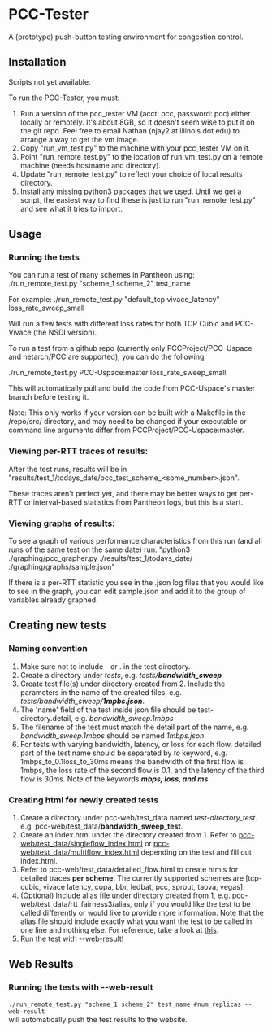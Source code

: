 # PCC-Tester

A (prototype) push-button testing environment for congestion control.

## Installation

Scripts not yet available.

To run the PCC-Tester, you must:
1. Run a version of the pcc_tester VM (acct: pcc, password: pcc) either locally or remotely. It's about 8GB, so it
doesn't seem wise to put it on the git repo. Feel free to email Nathan (njay2 at illinois dot edu) to arrange a way to
get the vm image.
2. Copy "run_vm_test.py" to the machine with your pcc_tester VM on it.
3. Point "run_remote_test.py" to the location of run_vm_test.py on a remote machine (needs hostname and directory).
4. Update "run_remote_test.py" to reflect your choice of local results directory.
5. Install any missing python3 packages that we used. Until we get a script, the easiest way to find these is just to
run "run_remote_test.py" and see what it tries to import.

## Usage

### Running the tests
You can run a test of many schemes in Pantheon using:
./run_remote_test.py "scheme_1 scheme_2" test_name

For example:
./run_remote_test.py "default_tcp vivace_latency" loss_rate_sweep_small

Will run a few tests with different loss rates for both TCP Cubic and PCC-Vivace (the NSDI version).

To run a test from a github repo (currently only PCCProject/PCC-Uspace and netarch/PCC are supported), you can do the
following:

./run_remote_test.py PCC-Uspace:master loss_rate_sweep_small

This will automatically pull and build the code from PCC-Uspace's master branch before testing it.

Note: This only works if your version can be built with a Makefile in the /repo/src/ directory, and may need to be
changed if your executable or command line arguments differ from PCCProject/PCC-Uspace:master.

### Viewing per-RTT traces of results:
After the test runs, results will be in "results/test_1/todays_date/pcc_test_scheme_<some_number>.json".

These traces aren't perfect yet, and there may be better ways to get per-RTT or interval-based statistics from Pantheon
logs, but this is a start.

### Viewing graphs of results:
To see a graph of various performance characteristics from this run (and all runs of the same test on the same date) run:
"python3 ./graphing/pcc_grapher.py ./results/test_1/todays_date/ ./graphing/graphs/sample.json"

If there is a per-RTT statistic you see in the .json log files that you would like to see in the graph, you can edit
sample.json and add it to the group of variables already graphed.

## Creating new tests

### Naming convention
1. Make sure not to include - or . in the test directory.
2. Create a directory under _tests_, e.g. _tests/**bandwidth_sweep**_
3. Create test file(s) under directory created from 2. Include the parameters in the name of the created files, e.g. _tests/bandwidth_sweep/**1mpbs.json**_. 
4. The 'name' field of the test inside json file should be test-directory.detail, e.g. _bandwidth_sweep.1mbps_
5. The filename of the test must match the detail part of the name, e.g. _bandwidth_sweep.1mbps_ should be named _1mbps.json_.
6. For tests with varying bandwidth, latency, or loss for each flow, detailed part of the test name should be separated by _to_ keyword, e.g. 1mbps_to_0.1loss_to_30ms means the bandwidth of the first flow is 1mbps, the loss rate of the second flow is 0.1, and the latency of the third flow is 30ms. Note of the keywords **_mbps, loss, and ms._**

### Creating html for newly created tests
1. Create a directory under pcc-web/test_data named _test-directory_test_. e.g. pcc-web/test_data/**bandwidth_sweep_test**.
2. Create an index.html under the directory created from 1. Refer to [pcc-web/test_data/singleflow_index.html](pcc-web/test_data/singleflow_index.html) or [pcc-web/test_data/multiflow_index.html](pcc-web/test_data/multiflow_index.html) depending on the test and fill out index.html.
3. Refer to pcc-web/test_data/detailed_flow.html to create htmls for detailed traces **per scheme**. The currently supported schemes are [tcp-cubic, vivace latency, copa, bbr, ledbat, pcc, sprout, taova, vegas]. 
4. (Optional) Include alias file under directory created from 1, e.g. pcc-web/test_data/rtt_fairness3/alias, only if you would like the test to be called differently or would like to provide more information. Note that the alias file should include exactly what you want the test to be called in one line and nothing else. For reference, take a look at [this](pcc-web/test_data/rtt_fairness3/alias).
5. Run the test with --web-result!

## Web Results

### Running the tests with --web-result
`./run_remote_test.py "scheme_1 scheme_2" test_name #num_replicas --web-result`<br>
will automatically push the test results to the website.

